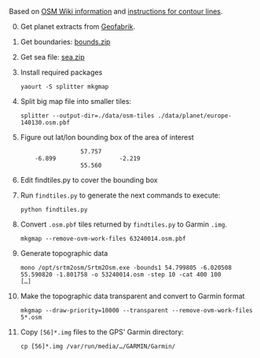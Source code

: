 Based on
[OSM Wiki information](http://wiki.openstreetmap.org/wiki/OSM_Map_On_Garmin)
and
[instructions for contour lines](https://openmtbmap.org/about-2/archive/create-elevation-contourline-maps/).

0. Get planet extracts from [Geofabrik](http://download.geofabrik.de/).

0. Get boundaries: [bounds.zip](http://osm2.pleiades.uni-wuppertal.de/bounds/latest/bounds.zip)

0. Get sea file: [sea.zip](http://osm2.pleiades.uni-wuppertal.de/sea/latest/sea.zip)

0. Install required packages

    ```
    yaourt -S splitter mkgmap
    ```

1. Split big map file into smaller tiles:

    ```
    splitter --output-dir=./data/osm-tiles ./data/planet/europe-140130.osm.pbf
    ```

2. Figure out lat/lon bounding box of the area of interest

    ```
                     57.757
        -6.899                  -2.219
                     55.560
    ```

3. Edit findtiles.py to cover the bounding box

4. Run `findtiles.py` to generate the next commands to execute:

    ```
    python findtiles.py
    ```

5. Convert `.osm.pbf` tiles returned by `findtiles.py` to Garmin `.img`.

    ```
    mkgmap --remove-ovm-work-files 63240014.osm.pbf
    ```

6. Generate topographic data

    ```
    mono /opt/srtm2osm/Srtm2Osm.exe -bounds1 54.799805 -6.020508 55.590820 -1.801758 -o 53240014.osm -step 10 -cat 400 100
    […]
    ```

7. Make the topographic data transparent and convert to Garmin format

    ```
    mkgmap --draw-priority=10000 --transparent --remove-ovm-work-files 5*.osm
    ```

8. Copy `[56]*.img` files to the GPS' Garmin directory:

    ```
    cp [56]*.img /var/run/media/…/GARMIN/Garmin/
    ```

